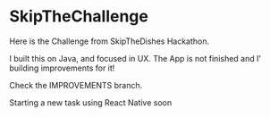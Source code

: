 # SkipTheChallenge

Here is the Challenge from SkipTheDishes Hackathon.

I built this on Java, and focused in UX. The App is not finished and I' building improvements for it!

Check the IMPROVEMENTS branch.

Starting a new task using React Native soon
